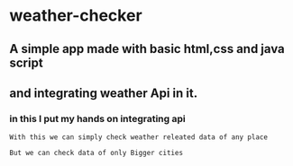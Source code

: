 # weather-checker
## A simple app made with basic html,css and java script
## and integrating weather Api in it.

### in this I put my hands on integrating api
```With this we can simply check weather releated data of any place```

``` But we can check data of only Bigger cities ```
